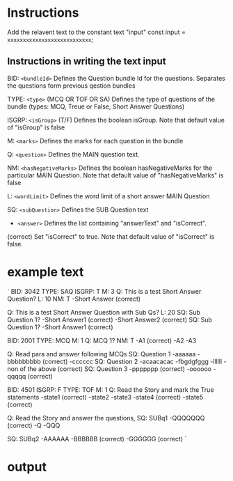 # Instructions

Add the relavent text to the constant text "input"
const input = `xxxxxxxxxxxxxxxxxxxxxxxxxxx`;

## Instructions in writing the text input

BID: `<bundleId>`
Defines the Question bundle Id for the questions. Separates the questions form previous qestion bundles

TYPE: `<type>` (MCQ OR TOF OR SA)
Defines the type of questions of the bundle (types: MCQ, Treue or False, Short Answer Questions)

ISGRP: `<isGroup>` (T/F)
Defines the boolean isGroup. Note that default value of "isGroup" is false

M: `<marks>`
Defines the marks for each question in the bundle

Q: `<question>`
Defines the MAIN question text.

NM: `<hasNegativeMarks>`
Defines the boolean hasNegativeMarks for the particular MAIN Question. Note that default value of "hasNegativeMarks" is false

L: `<wordLimit>`
Defines the word limit of a short answer MAIN Question

SQ: `<subQuestion>`
Defines the SUB Question text

- `<answer>`
Defines the list containing "answerText" and "isCorrect".

(correct)
Set "isCorrect" to true. Note that default value of "isCorrect" is false.


# example text
`
BID: 3042
TYPE: SAQ
ISGRP: T
M: 3
Q: This is a test Short Answer Question?
L: 10
NM: T
-Short Answer (correct)

Q: This is a test Short Answer Question with Sub Qs?
L: 20
SQ: Sub Question 1?
-Short Answer1 (correct)
-Short Answer2 (correct)
SQ: Sub Question 1?
-Short Answer1 (correct)

BID: 2001
TYPE: MCQ
M: 1
Q: MCQ 1?
NM: T
-A1 (correct)
-A2
-A3

Q: Read para and answer following MCQs
SQ: Question 1
-aaaaaa
-bbbbbbbbb (correct)
-cccccc
SQ: Question 2
-acaacacac
-fbgdgfggg
-llllll
-non of the above (correct)
SQ: Question 3
-ppppppp (correct)
-oooooo
-qqqqq (correct)

BID: 4501
ISGRP: F
TYPE: TOF
M: 1
Q: Read the Story and mark the True statements
-state1 (correct)
-state2
-state3
-state4 (correct)
-state5 (correct)

Q: Read the Story and answer the questions,
SQ: SUBq1
-QQQQQQQ (correct)
-Q
-QQQ

SQ: SUBq2
-AAAAAA
-BBBBBB (correct)
-GGGGGG (correct)
`

# output
